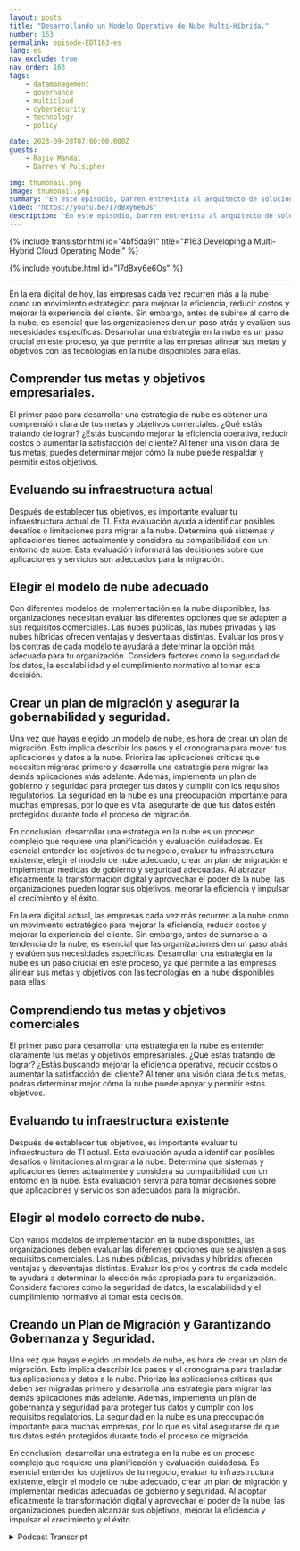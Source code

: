 ```yaml
---
layout: posts
title: "Desarrollando un Modelo Operativo de Nube Multi-Híbrida."
number: 163
permalink: episode-EDT163-es
lang: es
nav_exclude: true
nav_order: 163
tags:
    - datamanagement
    - governance
    - multicloud
    - cybersecurity
    - technology
    - policy

date: 2023-09-28T07:00:00.000Z
guests:
    - Rajiv Mandal
    - Darren W Pulsipher

img: thumbnail.png
image: thumbnail.png
summary: "En este episodio, Darren entrevista al arquitecto de soluciones en la nube, Rajiv Mandal, sobre el desarrollo de una estrategia de múltiples nubes híbridas en tu organización de TI moderna."
video: "https://youtu.be/I7dBxy6e6Os"
description: "En este episodio, Darren entrevista al arquitecto de soluciones en la nube, Rajiv Mandal, sobre el desarrollo de una estrategia de múltiples nubes híbridas en tu organización de TI moderna."
---
```


<div>
{% include transistor.html id="4bf5da91" title="#163 Developing a Multi-Hybrid Cloud Operating Model" %}

{% include youtube.html id="I7dBxy6e6Os" %}
</div>

---

En la era digital de hoy, las empresas cada vez recurren más a la nube como un movimiento estratégico para mejorar la eficiencia, reducir costos y mejorar la experiencia del cliente. Sin embargo, antes de subirse al carro de la nube, es esencial que las organizaciones den un paso atrás y evalúen sus necesidades específicas. Desarrollar una estrategia en la nube es un paso crucial en este proceso, ya que permite a las empresas alinear sus metas y objetivos con las tecnologías en la nube disponibles para ellas.

## Comprender tus metas y objetivos empresariales.

El primer paso para desarrollar una estrategia de nube es obtener una comprensión clara de tus metas y objetivos comerciales. ¿Qué estás tratando de lograr? ¿Estás buscando mejorar la eficiencia operativa, reducir costos o aumentar la satisfacción del cliente? Al tener una visión clara de tus metas, puedes determinar mejor cómo la nube puede respaldar y permitir estos objetivos.

## Evaluando su infraestructura actual

Después de establecer tus objetivos, es importante evaluar tu infraestructura actual de TI. Esta evaluación ayuda a identificar posibles desafíos o limitaciones para migrar a la nube. Determina qué sistemas y aplicaciones tienes actualmente y considera su compatibilidad con un entorno de nube. Esta evaluación informará las decisiones sobre qué aplicaciones y servicios son adecuados para la migración.

## Elegir el modelo de nube adecuado

Con diferentes modelos de implementación en la nube disponibles, las organizaciones necesitan evaluar las diferentes opciones que se adapten a sus requisitos comerciales. Las nubes públicas, las nubes privadas y las nubes híbridas ofrecen ventajas y desventajas distintas. Evaluar los pros y los contras de cada modelo te ayudará a determinar la opción más adecuada para tu organización. Considera factores como la seguridad de los datos, la escalabilidad y el cumplimiento normativo al tomar esta decisión.

## Crear un plan de migración y asegurar la gobernabilidad y seguridad.

Una vez que hayas elegido un modelo de nube, es hora de crear un plan de migración. Esto implica describir los pasos y el cronograma para mover tus aplicaciones y datos a la nube. Prioriza las aplicaciones críticas que necesiten migrarse primero y desarrolla una estrategia para migrar las demás aplicaciones más adelante. Además, implementa un plan de gobierno y seguridad para proteger tus datos y cumplir con los requisitos regulatorios. La seguridad en la nube es una preocupación importante para muchas empresas, por lo que es vital asegurarte de que tus datos estén protegidos durante todo el proceso de migración.

En conclusión, desarrollar una estrategia en la nube es un proceso complejo que requiere una planificación y evaluación cuidadosas. Es esencial entender los objetivos de tu negocio, evaluar tu infraestructura existente, elegir el modelo de nube adecuado, crear un plan de migración e implementar medidas de gobierno y seguridad adecuadas. Al abrazar eficazmente la transformación digital y aprovechar el poder de la nube, las organizaciones pueden lograr sus objetivos, mejorar la eficiencia y impulsar el crecimiento y el éxito.

En la era digital actual, las empresas cada vez más recurren a la nube como un movimiento estratégico para mejorar la eficiencia, reducir costos y mejorar la experiencia del cliente. Sin embargo, antes de sumarse a la tendencia de la nube, es esencial que las organizaciones den un paso atrás y evalúen sus necesidades específicas. Desarrollar una estrategia en la nube es un paso crucial en este proceso, ya que permite a las empresas alinear sus metas y objetivos con las tecnologías en la nube disponibles para ellas.

## Comprendiendo tus metas y objetivos comerciales

El primer paso para desarrollar una estrategia en la nube es entender claramente tus metas y objetivos empresariales. ¿Qué estás tratando de lograr? ¿Estás buscando mejorar la eficiencia operativa, reducir costos o aumentar la satisfacción del cliente? Al tener una visión clara de tus metas, podrás determinar mejor cómo la nube puede apoyar y permitir estos objetivos.

## Evaluando tu infraestructura existente

Después de establecer tus objetivos, es importante evaluar tu infraestructura de TI actual. Esta evaluación ayuda a identificar posibles desafíos o limitaciones al migrar a la nube. Determina qué sistemas y aplicaciones tienes actualmente y considera su compatibilidad con un entorno en la nube. Esta evaluación servirá para tomar decisiones sobre qué aplicaciones y servicios son adecuados para la migración.

## Elegir el modelo correcto de nube.

Con varios modelos de implementación en la nube disponibles, las organizaciones deben evaluar las diferentes opciones que se ajusten a sus requisitos comerciales. Las nubes públicas, privadas y híbridas ofrecen ventajas y desventajas distintas. Evaluar los pros y contras de cada modelo te ayudará a determinar la elección más apropiada para tu organización. Considera factores como la seguridad de datos, la escalabilidad y el cumplimiento normativo al tomar esta decisión.

## Creando un Plan de Migración y Garantizando Gobernanza y Seguridad.

Una vez que hayas elegido un modelo de nube, es hora de crear un plan de migración. Esto implica describir los pasos y el cronograma para trasladar tus aplicaciones y datos a la nube. Prioriza las aplicaciones críticas que deben ser migradas primero y desarrolla una estrategia para migrar las demás aplicaciones más adelante. Además, implementa un plan de gobernanza y seguridad para proteger tus datos y cumplir con los requisitos regulatorios. La seguridad en la nube es una preocupación importante para muchas empresas, por lo que es vital asegurarse de que tus datos estén protegidos durante todo el proceso de migración.

En conclusión, desarrollar una estrategia en la nube es un proceso complejo que requiere una planificación y evaluación cuidadosa. Es esencial entender los objetivos de tu negocio, evaluar tu infraestructura existente, elegir el modelo de nube adecuado, crear un plan de migración y implementar medidas adecuadas de gobierno y seguridad. Al adoptar eficazmente la transformación digital y aprovechar el poder de la nube, las organizaciones pueden alcanzar sus objetivos, mejorar la eficiencia y impulsar el crecimiento y el éxito.



<details>
<summary> Podcast Transcript </summary>

<p></p>

</details>
